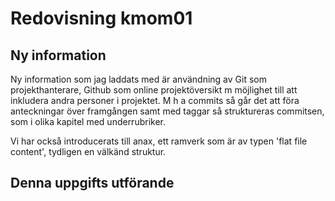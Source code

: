 ---
---
Redovisning kmom01
=========================

Ny information
-------------------------

Ny information som jag laddats med är användning av Git som projekthanterare, Github som online projektöversikt m möjlighet till
att inkludera andra personer i projektet. M h a commits så går det att föra anteckningar över framgången samt med taggar så struktureras
commitsen, som i olika kapitel med underrubriker.

Vi har också introducerats till anax, ett ramverk som är av typen 'flat file content', tydligen en välkänd struktur.


Denna uppgifts utförande
----------------------------

